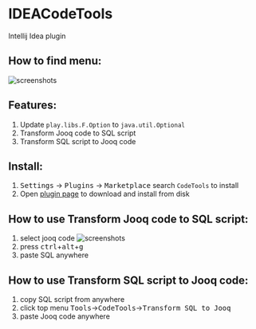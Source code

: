 # IDEACodeTools
Intellij Idea plugin

## How to find menu:
![screenshots](path.jpg)

## Features:
1. Update `play.libs.F.Option` to `java.util.Optional`
2. Transform Jooq code to SQL script
3. Transform SQL script to Jooq code
 
## Install:
1. <kbd>Settings</kbd> -> <kbd>Plugins</kbd> -> <kbd>Marketplace</kbd> search `CodeTools` to install
2. Open [plugin page](https://plugins.jetbrains.com/plugin/11467-aicoder) to download and install from disk

## How to use Transform Jooq code to SQL script:
1. select jooq code
    ![screenshots](use.jpg)
2. press <kbd>ctrl</kbd>+<kbd>alt</kbd>+<kbd>g</kbd>
3. paste SQL anywhere

## How to use Transform SQL script to Jooq code:
1. copy SQL script from anywhere
2. click top menu <kbd>Tools</kbd>-><kbd>CodeTools</kbd>-><kbd>Transform SQL to Jooq</kbd>
3. paste Jooq code anywhere
